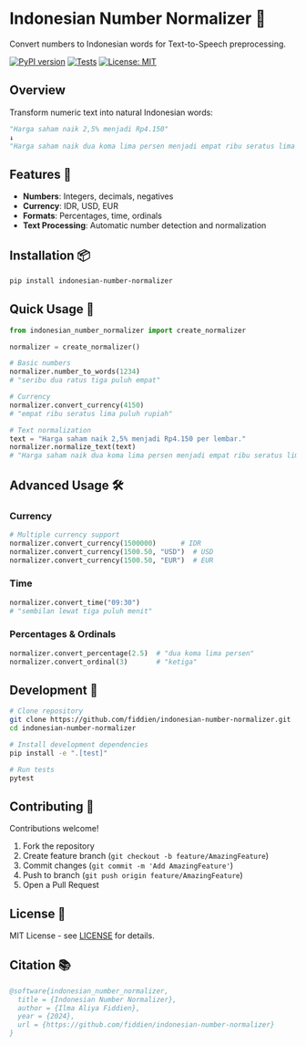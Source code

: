 # Indonesian Number Normalizer 🔢

Convert numbers to Indonesian words for Text-to-Speech preprocessing.

[![PyPI version](https://badge.fury.io/py/indonesian-number-normalizer.svg)](https://badge.fury.io/py/indonesian-number-normalizer)
[![Tests](https://github.com/fiddien/indonesian-number-normalizer/actions/workflows/python-package.yml/badge.svg)](https://github.com/fiddien/indonesian-number-normalizer/actions)
[![License: MIT](https://img.shields.io/badge/License-MIT-yellow.svg)](https://opensource.org/licenses/MIT)

## Overview

Transform numeric text into natural Indonesian words:

```python
"Harga saham naik 2,5% menjadi Rp4.150"
↓
"Harga saham naik dua koma lima persen menjadi empat ribu seratus lima puluh rupiah"
```

## Features 🌟

- **Numbers**: Integers, decimals, negatives
- **Currency**: IDR, USD, EUR
- **Formats**: Percentages, time, ordinals  
- **Text Processing**: Automatic number detection and normalization

## Installation 📦

```bash
pip install indonesian-number-normalizer
```

## Quick Usage 🚀

```python
from indonesian_number_normalizer import create_normalizer

normalizer = create_normalizer()

# Basic numbers
normalizer.number_to_words(1234)  
# "seribu dua ratus tiga puluh empat"

# Currency
normalizer.convert_currency(4150)  
# "empat ribu seratus lima puluh rupiah"

# Text normalization
text = "Harga saham naik 2,5% menjadi Rp4.150 per lembar."
normalizer.normalize_text(text)
# "Harga saham naik dua koma lima persen menjadi empat ribu seratus lima puluh rupiah per lembar."
```

## Advanced Usage 🛠️

### Currency

```python
# Multiple currency support
normalizer.convert_currency(1500000)      # IDR
normalizer.convert_currency(1500.50, "USD")  # USD
normalizer.convert_currency(1500.50, "EUR")  # EUR
```

### Time

```python
normalizer.convert_time("09:30")  
# "sembilan lewat tiga puluh menit"
```

### Percentages & Ordinals

```python
normalizer.convert_percentage(2.5)  # "dua koma lima persen"
normalizer.convert_ordinal(3)       # "ketiga"
```

## Development 🔧

```bash
# Clone repository
git clone https://github.com/fiddien/indonesian-number-normalizer.git
cd indonesian-number-normalizer

# Install development dependencies
pip install -e ".[test]"

# Run tests
pytest
```

## Contributing 🤝

Contributions welcome!

1. Fork the repository
2. Create feature branch (`git checkout -b feature/AmazingFeature`)
3. Commit changes (`git commit -m 'Add AmazingFeature'`)
4. Push to branch (`git push origin feature/AmazingFeature`)
5. Open a Pull Request

## License 📄

MIT License - see [LICENSE](LICENSE) for details.

## Citation 📚

```bibtex
@software{indonesian_number_normalizer,
  title = {Indonesian Number Normalizer},
  author = {Ilma Aliya Fiddien},
  year = {2024},
  url = {https://github.com/fiddien/indonesian-number-normalizer}
}
```
